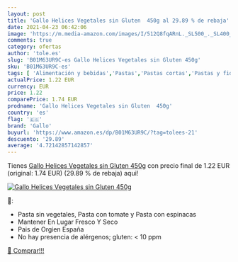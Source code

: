```yaml
---
layout: post
title: 'Gallo Helices Vegetales sin Gluten  450g al 29.89 % de rebaja'
date: 2021-04-23 06:42:06
image: 'https://m.media-amazon.com/images/I/512Q8fqARnL._SL500_._SL400_.jpg'
comments: true
category: ofertas
author: 'tole.es'
slug: 'B01M63UR9C-es Gallo Helices Vegetales sin Gluten 450g'
sku: 'B01M63UR9C-es'
tags: [ 'Alimentación y bebidas','Pastas','Pastas cortas','Pastas y fideos','gallo','gluten','sin', ]
actualPrice: 1.22 EUR
currency: EUR
price: 1.22
comparePrice: 1.74 EUR
prodname: 'Gallo Helices Vegetales sin Gluten  450g'
country: 'es'
flag: '🇪🇸'
brand: 'Gallo'
buyurl: 'https://www.amazon.es/dp/B01M63UR9C/?tag=tolees-21'
descuento: '29.89'
average: '4.72142857142857'
---
```


Tienes [Gallo Helices Vegetales sin Gluten  450g](https://www.amazon.es/dp/B01M63UR9C/?tag=tolees-21) con precio final de  1.22 EUR (original: 1.74 EUR) (29.89 %  de rebaja) aqui!

[![Gallo Helices Vegetales sin Gluten  450g](https://m.media-amazon.com/images/I/512Q8fqARnL._SL500_._SL400_.jpg)](https://www.amazon.es/dp/B01M63UR9C/?tag=tolees-21)

🔎:

- Pasta sin vegetales, Pasta con tomate y Pasta con espinacas
- Mantener En Lugar Fresco Y Seco
- Pais de Orgien España
- No hay presencia de alérgenos; gluten: < 10 ppm

[🛒 Comprar!!!](https://www.amazon.es/dp/B01M63UR9C/?tag=tolees-21)
